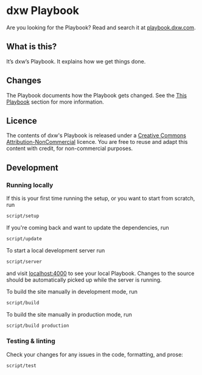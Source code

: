# dxw Playbook

Are you looking for the Playbook? Read and search it at
[playbook.dxw.com](https://playbook.dxw.com).

## What is this?

It’s dxw’s Playbook. It explains how we get things done.

## Changes

The Playbook documents how the Playbook gets changed. See the
[This Playbook](https://playbook.dxw.com/#this-playbook) section for more
information.

## Licence

The contents of dxw's Playbook is released under a
[Creative Commons Attribution-NonCommercial](https://creativecommons.org/licenses/by-nc/2.0/uk/)
licence. You are free to reuse and adapt this content with credit, for
non-commercial purposes.

## Development

### Running locally

If this is your first time running the setup, or you want to start from scratch,
run

```sh
script/setup
```

If you're coming back and want to update the dependencies, run

```sh
script/update
```

To start a local development server run

```sh
script/server
```

and visit [localhost:4000](http://localhost:4000) to see your local Playbook.
Changes to the source should be automatically picked up while the server is
running.

To build the site manually in development mode, run

```sh
script/build
```

To build the site manually in production mode, run

```sh
script/build production
```

### Testing & linting

Check your changes for any issues in the code, formatting, and prose:

```sh
script/test
```
